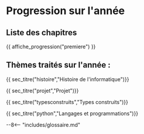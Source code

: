 # Progression sur l'année

## Liste des chapitres  

{{ affiche_progression("premiere") }} 

## Thèmes traités sur l'année :

{{ sec_titre("histoire","Histoire de l'informatique")}}

{{ sec_titre("projet","Projet")}}

{{ sec_titre("typesconstruits","Types construits")}}

{{ sec_titre("python","Langages et programmations")}}  


--8<-- "includes/glossaire.md"